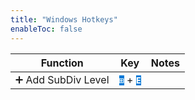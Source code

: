 ```yaml
---
title: "Windows Hotkeys"
enableToc: false
---
```

<style>code { color: #FFFFFF; background: #0079D7; }
table { margin-left: auto; margin-right: auto; }
p {text-align: center;}
</style>

|Function|Key|Notes
|:-:|:-:|:-:
|➕ Add SubDiv Level|**`⊞`** + **`E`**|